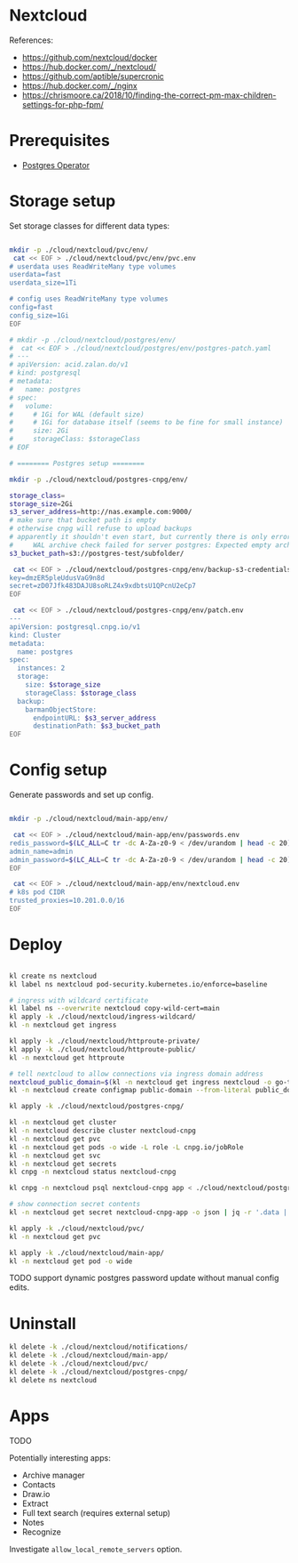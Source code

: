 
# Nextcloud

References:
- https://github.com/nextcloud/docker
- https://hub.docker.com/_/nextcloud/
- https://github.com/aptible/supercronic
- https://hub.docker.com/_/nginx
- https://chrismoore.ca/2018/10/finding-the-correct-pm-max-children-settings-for-php-fpm/

# Prerequisites

- [Postgres Operator](../../storage/postgres/readme.md)

# Storage setup

Set storage classes for different data types:

```bash

mkdir -p ./cloud/nextcloud/pvc/env/
 cat << EOF > ./cloud/nextcloud/pvc/env/pvc.env
# userdata uses ReadWriteMany type volumes
userdata=fast
userdata_size=1Ti

# config uses ReadWriteMany type volumes
config=fast
config_size=1Gi
EOF

# mkdir -p ./cloud/nextcloud/postgres/env/
#  cat << EOF > ./cloud/nextcloud/postgres/env/postgres-patch.yaml
# ---
# apiVersion: acid.zalan.do/v1
# kind: postgresql
# metadata:
#   name: postgres
# spec:
#   volume:
#     # 1Gi for WAL (default size)
#     # 1Gi for database itself (seems to be fine for small instance)
#     size: 2Gi
#     storageClass: $storageClass
# EOF

# ======== Postgres setup ========

mkdir -p ./cloud/nextcloud/postgres-cnpg/env/

storage_class=
storage_size=2Gi
s3_server_address=http://nas.example.com:9000/
# make sure that bucket path is empty
# otherwise cnpg will refuse to upload backups
# apparently it shouldn't even start, but currently there is only error in logs:
#     WAL archive check failed for server postgres: Expected empty archive
s3_bucket_path=s3://postgres-test/subfolder/

 cat << EOF > ./cloud/nextcloud/postgres-cnpg/env/backup-s3-credentials.env
key=dmzER5pleUdusVaG9n8d
secret=zD07Jfk483DAJU8soRLZ4x9xdbtsU1QPcnU2eCp7
EOF

 cat << EOF > ./cloud/nextcloud/postgres-cnpg/env/patch.env
---
apiVersion: postgresql.cnpg.io/v1
kind: Cluster
metadata:
  name: postgres
spec:
  instances: 2
  storage:
    size: $storage_size
    storageClass: $storage_class
  backup:
    barmanObjectStore:
      endpointURL: $s3_server_address
      destinationPath: $s3_bucket_path
EOF

```

# Config setup

Generate passwords and set up config.

```bash

mkdir -p ./cloud/nextcloud/main-app/env/

 cat << EOF > ./cloud/nextcloud/main-app/env/passwords.env
redis_password=$(LC_ALL=C tr -dc A-Za-z0-9 < /dev/urandom | head -c 20)
admin_name=admin
admin_password=$(LC_ALL=C tr -dc A-Za-z0-9 < /dev/urandom | head -c 20)
EOF

 cat << EOF > ./cloud/nextcloud/main-app/env/nextcloud.env
# k8s pod CIDR
trusted_proxies=10.201.0.0/16
EOF

```

# Deploy

```bash

kl create ns nextcloud
kl label ns nextcloud pod-security.kubernetes.io/enforce=baseline

# ingress with wildcard certificate
kl label ns --overwrite nextcloud copy-wild-cert=main
kl apply -k ./cloud/nextcloud/ingress-wildcard/
kl -n nextcloud get ingress

kl apply -k ./cloud/nextcloud/httproute-private/
kl apply -k ./cloud/nextcloud/httproute-public/
kl -n nextcloud get httproute

# tell nextcloud to allow connections via ingress domain address
nextcloud_public_domain=$(kl -n nextcloud get ingress nextcloud -o go-template --template "{{ (index .spec.rules 0).host}}")
kl -n nextcloud create configmap public-domain --from-literal public_domain="*$nextcloud_public_domain*" -o yaml --dry-run=client | kl apply -f -

kl apply -k ./cloud/nextcloud/postgres-cnpg/

kl -n nextcloud get cluster
kl -n nextcloud describe cluster nextcloud-cnpg
kl -n nextcloud get pvc
kl -n nextcloud get pods -o wide -L role -L cnpg.io/jobRole
kl -n nextcloud get svc
kl -n nextcloud get secrets
kl cnpg -n nextcloud status nextcloud-cnpg

kl cnpg -n nextcloud psql nextcloud-cnpg app < ./cloud/nextcloud/postgres-dump.sql

# show connection secret contents
kl -n nextcloud get secret nextcloud-cnpg-app -o json | jq -r '.data | to_entries | map(.value |= @base64d) | from_entries'

kl apply -k ./cloud/nextcloud/pvc/
kl -n nextcloud get pvc

kl apply -k ./cloud/nextcloud/main-app/
kl -n nextcloud get pod -o wide

```

TODO support dynamic postgres password update without manual config edits.

# Uninstall

```bash
kl delete -k ./cloud/nextcloud/notifications/
kl delete -k ./cloud/nextcloud/main-app/
kl delete -k ./cloud/nextcloud/pvc/
kl delete -k ./cloud/nextcloud/postgres-cnpg/
kl delete ns nextcloud
```

# Apps

TODO

Potentially interesting apps:
- Archive manager
- Contacts
- Draw.io
- Extract
- Full text search (requires external setup)
- Notes
- Recognize

Investigate `allow_local_remote_servers` option.

